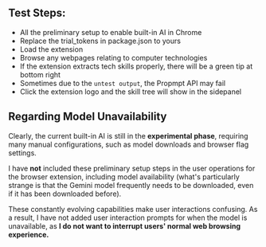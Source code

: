 ## Test Steps:

* All the preliminary setup to enable built-in AI in Chrome
* Replace the trial_tokens in package.json to yours
* Load the extension
* Browse any webpages relating to computer technologies
* If the extension extracts tech skills properly, there will be a green tip at bottom right
* Sometimes due to the `untest output`, the Propmpt API may fail
* Click the extension logo and the skill tree will show in the sidepanel

## Regarding Model Unavailability
  Clearly, the current built-in AI is still in the **experimental phase**, requiring many manual configurations, such as model downloads and browser flag settings.

  I have **not** included these preliminary setup steps in the user operations for the browser extension, including model availability (what's particularly strange is that the Gemini model frequently needs to be downloaded, even if it has been downloaded before). 
  
  These constantly evolving capabilities make user interactions confusing. As a result, I have not added user interaction prompts for when the model is unavailable, as **I do not want to interrupt users' normal web browsing experience.**
